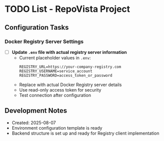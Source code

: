 # TODO List - RepoVista Project

## Configuration Tasks

### Docker Registry Server Settings
- [ ] **Update `.env` file with actual registry server information**
  - Current placeholder values in `.env`:
    ```
    REGISTRY_URL=https://your-company-registry.com
    REGISTRY_USERNAME=service_account
    REGISTRY_PASSWORD=access_token_or_password
    ```
  - Replace with actual Docker Registry server details
  - Use read-only access token for security
  - Test connection after configuration

## Development Notes
- Created: 2025-08-07
- Environment configuration template is ready
- Backend structure is set up and ready for Registry client implementation